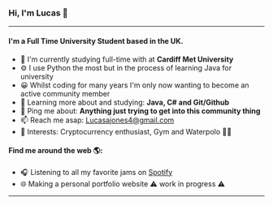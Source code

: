 <!---
title: LucasCodesEverything
date: '17-01-2024'
--->

### Hi, I'm Lucas 👋
---

#### I'm a Full Time University Student based in the UK.

- 🏢 I'm currently studying full-time with at **Cardiff Met University**
- ⚙️ I use Python the most but in the process of learning Java for university
- 😀 Whilst coding for many years I'm only now wanting to become an active community member 
- 🌱 Learning more about and studying: **Java, C# and Git/Github**
- 💬 Ping me about: **Anything just trying to get into this community thing**
- 📫 Reach me asap:  Lucasajones4@gmail.com
- 🧡 Interests: Cryptocurrency enthusiast, Gym and Waterpolo 🤽‍♂️


#### Find me around the web 🌎:
- 🎧 Listening to all my favorite jams on <a href="https://open.spotify.com/user/Lucasj">Spotify</a>
- 🌐 Making a personal portfolio website ⚠ work in progress ⚠



---
